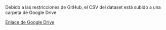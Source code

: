 Debido a las restricciones de GitHub, el CSV del dataset está subido a una carpeta de Google Drive

[Enlace de Google Drive](https://drive.google.com/drive/folders/1rCNf7MMDrO7tkkkkL8OCR0a18O8UzgVM?usp=sharing)
